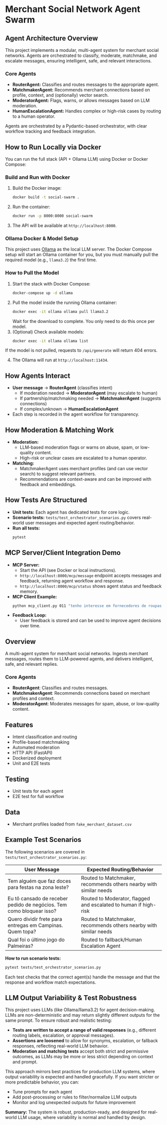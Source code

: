 # Merchant Social Network Agent Swarm

## Agent Architecture Overview
This project implements a modular, multi-agent system for merchant social networks. Agents are orchestrated to classify, moderate, matchmake, and escalate messages, ensuring intelligent, safe, and relevant interactions.

### Core Agents
- **RouterAgent:** Classifies and routes messages to the appropriate agent.
- **MatchmakerAgent:** Recommends merchant connections based on profile, context, and (optionally) vector search.
- **ModeratorAgent:** Flags, warns, or allows messages based on LLM moderation.
- **HumanEscalationAgent:** Handles complex or high-risk cases by routing to a human operator.

Agents are orchestrated by a Pydantic-based orchestrator, with clear workflow tracking and feedback integration.

## How to Run Locally via Docker
You can run the full stack (API + Ollama LLM) using Docker or Docker Compose:

### Build and Run with Docker
1. Build the Docker image:
   ```bash
   docker build -t social-swarm .
   ```
2. Run the container:
   ```bash
   docker run -p 8000:8000 social-swarm
   ```
3. The API will be available at `http://localhost:8000`.

### Ollama Docker & Model Setup

This project uses [Ollama](https://ollama.com/) as the local LLM server. The Docker Compose setup will start an Ollama container for you, but you must manually pull the required model (e.g., `llama3.2`) the first time.

### How to Pull the Model
1. Start the stack with Docker Compose:
   ```bash
   docker-compose up -d ollama
   ```
2. Pull the model inside the running Ollama container:
   ```bash
   docker exec -it ollama ollama pull llama3.2
   ```
   Wait for the download to complete. You only need to do this once per model.
3. (Optional) Check available models:
   ```bash
   docker exec -it ollama ollama list
   ```

If the model is not pulled, requests to `/api/generate` will return 404 errors.
  
4. The Ollama will run at `http://localhost:11434`.

## How Agents Interact
- **User message** → **RouterAgent** (classifies intent)
  - If moderation needed → **ModeratorAgent** (may escalate to human)
  - If partnership/matchmaking needed → **MatchmakerAgent** (suggests connections)
  - If complex/unknown → **HumanEscalationAgent**
- Each step is recorded in the agent workflow for transparency.

## How Moderation & Matching Work
- **Moderation:**
  - LLM-based moderation flags or warns on abuse, spam, or low-quality content.
  - High-risk or unclear cases are escalated to a human operator.
- **Matching:**
  - MatchmakerAgent uses merchant profiles (and can use vector search) to suggest relevant partners.
  - Recommendations are context-aware and can be improved with feedback and embeddings.

## How Tests Are Structured
- **Unit tests:** Each agent has dedicated tests for core logic.
- **Scenario tests:** `tests/test_orchestrator_scenarios.py` covers real-world user messages and expected agent routing/behavior.
- **Run all tests:**
  ```bash
  pytest
  ```

## MCP Server/Client Integration Demo
- **MCP Server:**
  - Start the API (see Docker or local instructions).
  - `http://localhost:8000/mcp/message` endpoint accepts messages and feedback, returning agent workflow and response.
  - `http://localhost:8000/mcp/status` shows agent status and feedback memory.
- **MCP Client Example:**
  ```bash
  python mcp_client.py 011 "tenho interesse em fornecedores de roupas femininas" "thumbs-up"
  ```
- **Feedback Loop:**
  - User feedback is stored and can be used to improve agent decisions over time.

## Overview
A multi-agent system for merchant social networks. Ingests merchant messages, routes them to LLM-powered agents, and delivers intelligent, safe, and relevant replies.

### Core Agents
- **RouterAgent**: Classifies and routes messages.
- **MatchmakerAgent**: Recommends connections based on merchant profiles and context.
- **ModeratorAgent**: Moderates messages for spam, abuse, or low-quality content.

## Features
- Intent classification and routing
- Profile-based matchmaking
- Automated moderation
- HTTP API (FastAPI)
- Dockerized deployment
- Unit and E2E tests

## Testing
- Unit tests for each agent
- E2E test for full workflow

## Data
- Merchant profiles loaded from `fake_merchant_dataset.csv`

## Example Test Scenarios

The following scenarios are covered in `tests/test_orchestrator_scenarios.py`:

| User Message | Expected Routing/Behavior |
|--------------|--------------------------|
| Tem alguém que faz doces para festas na zona leste? | Routed to Matchmaker, recommends others nearby with similar needs |
| Eu tô cansado de receber pedido de negócios. Tem como bloquear isso? | Routed to Moderator, flagged and escalated to human if high-risk |
| Quero dividir frete para entregas em Campinas. Quem topa? | Routed to Matchmaker, recommends others nearby with similar needs |
| Qual foi o último jogo do Palmeiras? | Routed to fallback/Human Escalation Agent |

**How to run scenario tests:**

```bash
pytest tests/test_orchestrator_scenarios.py
```

Each test checks that the correct agent(s) handle the message and that the response and workflow match expectations.


## LLM Output Variability & Test Robustness

This project uses LLMs (like Ollama/llama3.2) for agent decision-making. LLMs are non-deterministic and may return slightly different outputs for the same prompt. To ensure robust and realistic testing:

- **Tests are written to accept a range of valid responses** (e.g., different routing labels, escalation, or approval messages).
- **Assertions are loosened** to allow for synonyms, escalation, or fallback responses, reflecting real-world LLM behavior.
- **Moderation and matching tests** accept both strict and permissive outcomes, as LLMs may be more or less strict depending on context and prompt.

This approach mirrors best practices for production LLM systems, where output variability is expected and handled gracefully. If you want stricter or more predictable behavior, you can:
- Tune prompts for each agent
- Add post-processing or rules to filter/normalize LLM outputs
- Monitor and log unexpected outputs for future improvement

**Summary:** The system is robust, production-ready, and designed for real-world LLM usage, where variability is normal and handled by design.
